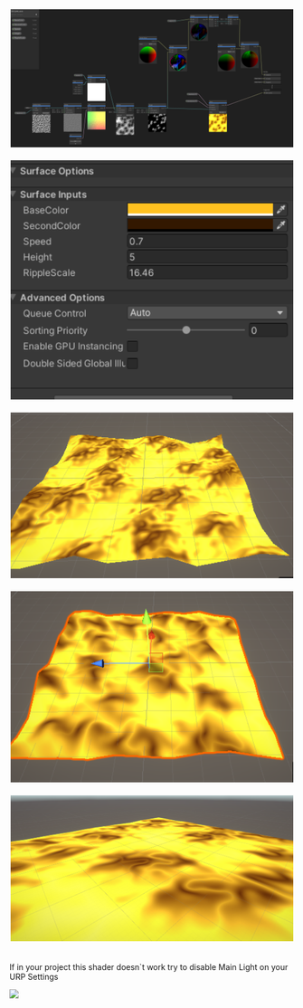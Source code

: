 <div style="text-align: center;">
    <img src="./Nodes.png" alt="Nodes" width="500" style="margin-bottom: 20px;"/>
</div>

<div style="text-align: center;">
    <img src="./Property.png" alt="Property" width="500" style="margin-bottom: 20px;"/>
</div>

<div style="text-align: center;">
    <img src="./Template_00.png" alt="Temapate_00" width="500" style="margin-bottom: 20px;"/>
</div>

<div style="text-align: center;">
    <img src="./Template_01.png" alt="Temapate_01" width="500" style="margin-bottom: 20px;"/>
</div>

<div style="text-align: center;">
    <img src="./Template_02.png" alt="Temapate_02" width="500" style="margin-bottom: 20px;"/>
</div>

If in your project this shader doesn`t work try to disable Main Light on your URP Settings

![](./URPSettings.png)
